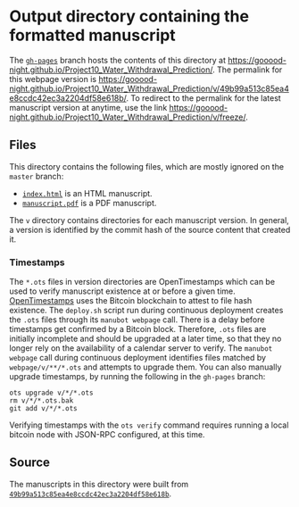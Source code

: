 # Output directory containing the formatted manuscript

The [`gh-pages`](https://github.com/gooood-night/Project10_Water_Withdrawal_Prediction/tree/gh-pages) branch hosts the contents of this directory at <https://gooood-night.github.io/Project10_Water_Withdrawal_Prediction/>.
The permalink for this webpage version is <https://gooood-night.github.io/Project10_Water_Withdrawal_Prediction/v/49b99a513c85ea4e8ccdc42ec3a2204df58e618b/>.
To redirect to the permalink for the latest manuscript version at anytime, use the link <https://gooood-night.github.io/Project10_Water_Withdrawal_Prediction/v/freeze/>.

## Files

This directory contains the following files, which are mostly ignored on the `master` branch:

+ [`index.html`](index.html) is an HTML manuscript.
+ [`manuscript.pdf`](manuscript.pdf) is a PDF manuscript.

The `v` directory contains directories for each manuscript version.
In general, a version is identified by the commit hash of the source content that created it.

### Timestamps

The `*.ots` files in version directories are OpenTimestamps which can be used to verify manuscript existence at or before a given time.
[OpenTimestamps](https://opentimestamps.org/) uses the Bitcoin blockchain to attest to file hash existence.
The `deploy.sh` script run during continuous deployment creates the `.ots` files through its `manubot webpage` call.
There is a delay before timestamps get confirmed by a Bitcoin block.
Therefore, `.ots` files are initially incomplete and should be upgraded at a later time, so that they no longer rely on the availability of a calendar server to verify.
The `manubot webpage` call during continuous deployment identifies files matched by `webpage/v/**/*.ots` and attempts to upgrade them.
You can also manually upgrade timestamps, by running the following in the `gh-pages` branch:

```shell
ots upgrade v/*/*.ots
rm v/*/*.ots.bak
git add v/*/*.ots
```

Verifying timestamps with the `ots verify` command requires running a local bitcoin node with JSON-RPC configured, at this time.

## Source

The manuscripts in this directory were built from
[`49b99a513c85ea4e8ccdc42ec3a2204df58e618b`](https://github.com/gooood-night/Project10_Water_Withdrawal_Prediction/commit/49b99a513c85ea4e8ccdc42ec3a2204df58e618b).

